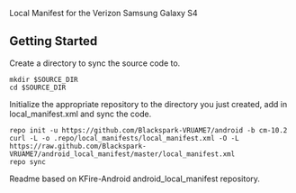 Local Manifest for the Verizon Samsung Galaxy S4

Getting Started
---------------
Create a directory to sync the source code to.
```
mkdir $SOURCE_DIR
cd $SOURCE_DIR
```

Initialize the appropriate repository to the directory you just created, add in local_manifest.xml and sync the code.
```
repo init -u https://github.com/Blackspark-VRUAME7/android -b cm-10.2
curl -L -o .repo/local_manifests/local_manifest.xml -O -L https://raw.github.com/Blackspark-VRUAME7/android_local_manifest/master/local_manifest.xml
repo sync
```

Readme based on KFire-Android android_local_manifest repository.
